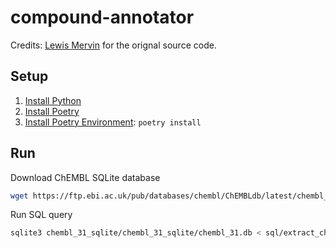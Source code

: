 # compound-annotator

Credits: [Lewis Mervin](https://github.com/lewismervin1) for the orignal source code.

## Setup

1. [Install Python](https://www.python.org/downloads/)
1. [Install Poetry](https://python-poetry.org/docs/#installation)
1. [Install Poetry Environment](https://python-poetry.org/docs/basic-usage/#installing-dependencies): `poetry install`

## Run

Download ChEMBL SQLite database

```sh
wget https://ftp.ebi.ac.uk/pub/databases/chembl/ChEMBLdb/latest/chembl_31_sqlite.tar.gz
```

Run SQL query

```sh
sqlite3 chembl_31_sqlite/chembl_31_sqlite/chembl_31.db < sql/extract_chembl_annotation.sql > data/chembl_annotation.tsv
```
